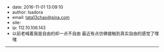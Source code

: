 - date: 2016-11-01 13:09:10
- author: Isadora
- email: tata13chao@sina.com
- site: 
- ip: 112.10.106.143
- 以前老喊着我是自由的却一点不自由 最近有点仿佛接触到真实自由的感觉了嘿嘿
- - - - - - - - - - - - - - - -
